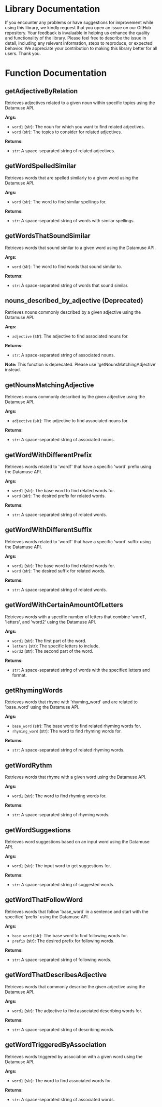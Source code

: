 # Library Documentation

If you encounter any problems or have suggestions for improvement while using this library, we kindly request that you open an issue on our GitHub repository. Your feedback is invaluable in helping us enhance the quality and functionality of the library. Please feel free to describe the issue in detail, including any relevant information, steps to reproduce, or expected behavior. We appreciate your contribution to making this library better for all users. Thank you.

# Function Documentation

## getAdjectiveByRelation
Retrieves adjectives related to a given noun within specific topics using the Datamuse API.

**Args:**
- `word1` (str): The noun for which you want to find related adjectives.
- `word` (str): The topics to consider for related adjectives.

**Returns:**
- `str`: A space-separated string of related adjectives.

## getWordSpelledSimilar
Retrieves words that are spelled similarly to a given word using the Datamuse API.

**Args:**
- `word` (str): The word to find similar spellings for.

**Returns:**
- `str`: A space-separated string of words with similar spellings.

## getWordsThatSoundSimilar
Retrieves words that sound similar to a given word using the Datamuse API.

**Args:**
- `word` (str): The word to find words that sound similar to.

**Returns:**
- `str`: A space-separated string of words that sound similar.

## nouns_described_by_adjective (Deprecated)
Retrieves nouns commonly described by a given adjective using the Datamuse API.

**Args:**
- `adjective` (str): The adjective to find associated nouns for.

**Returns:**
- `str`: A space-separated string of associated nouns.

**Note:**
This function is deprecated. Please use 'getNounsMatchingAdjective' instead.

## getNounsMatchingAdjective
Retrieves nouns commonly described by the given adjective using the Datamuse API.

**Args:**
- `adjective` (str): The adjective to find associated nouns for.

**Returns:**
- `str`: A space-separated string of associated nouns.

## getWordWithDifferentPrefix
Retrieves words related to 'word1' that have a specific 'word' prefix using the Datamuse API.

**Args:**
- `word1` (str): The base word to find related words for.
- `word` (str): The desired prefix for related words.

**Returns:**
- `str`: A space-separated string of related words.

## getWordWithDifferentSuffix
Retrieves words related to 'word1' that have a specific 'word' suffix using the Datamuse API.

**Args:**
- `word1` (str): The base word to find related words for.
- `word` (str): The desired suffix for related words.

**Returns:**
- `str`: A space-separated string of related words.

## getWordWithCertainAmountOfLetters
Retrieves words with a specific number of letters that combine 'word1', 'letters', and 'word2' using the Datamuse API.

**Args:**
- `word1` (str): The first part of the word.
- `letters` (str): The specific letters to include.
- `word2` (str): The second part of the word.

**Returns:**
- `str`: A space-separated string of words with the specified letters and format.

## getRhymingWords
Retrieves words that rhyme with 'rhyming_word' and are related to 'base_word' using the Datamuse API.

**Args:**
- `base_word` (str): The base word to find related rhyming words for.
- `rhyming_word` (str): The word to find rhyming words for.

**Returns:**
- `str`: A space-separated string of related rhyming words.

## getWordRythm
Retrieves words that rhyme with a given word using the Datamuse API.

**Args:**
- `word1` (str): The word to find rhyming words for.

**Returns:**
- `str`: A space-separated string of rhyming words.

## getWordSuggestions
Retrieves word suggestions based on an input word using the Datamuse API.

**Args:**
- `word1` (str): The input word to get suggestions for.

**Returns:**
- `str`: A space-separated string of suggested words.

## getWordThatFollowWord
Retrieves words that follow 'base_word' in a sentence and start with the specified 'prefix' using the Datamuse API.

**Args:**
- `base_word` (str): The base word to find following words for.
- `prefix` (str): The desired prefix for following words.

**Returns:**
- `str`: A space-separated string of following words.

## getWordThatDescribesAdjective
Retrieves words that commonly describe the given adjective using the Datamuse API.

**Args:**
- `word1` (str): The adjective to find associated describing words for.

**Returns:**
- `str`: A space-separated string of describing words.

## getWordTriggeredByAssociation
Retrieves words triggered by association with a given word using the Datamuse API.

**Args:**
- `word1` (str): The word to find associated words for.

**Returns:**
- `str`: A space-separated string of associated words.

